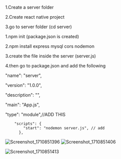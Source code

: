 1.Create a server folder

2.Create react native project

3.go to server folder (cd server)

1.npm init (package.json is created)

2.npm install express mysql cors nodemon

3.create the file inside the server (server.js)

4.then go to package.json and add the following

  "name": "server",
  
  "version": "1.0.0",
  
  "description": "",
  
  "main": "App.js",
  
  "type": "module",//ADD THIS
  
        "scripts": {
            "start": "nodemon server.js", // add
          },
          
![Screenshot_1710851396](https://github.com/FaizalBajee/EXPRESS-CURD/assets/161807564/216e98ec-92a7-4c6f-85b5-e23a82c5f922)
![Screenshot_1710851406](https://github.com/FaizalBajee/EXPRESS-CURD/assets/161807564/59f7f9c8-885a-471a-858d-4d0ce26f39c6)

![Screenshot_1710851413](https://github.com/FaizalBajee/EXPRESS-CURD/assets/161807564/49ba8a57-940e-4be8-b3a8-e849c434abee)
